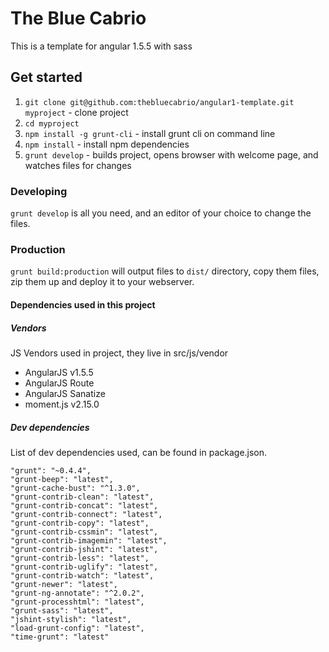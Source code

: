 # The Blue Cabrio

This is a template for angular 1.5.5 with sass

## Get started

1. `git clone git@github.com:thebluecabrio/angular1-template.git myproject` - clone project
2. `cd myproject`
3. `npm install -g grunt-cli` - install grunt cli on command line
4. `npm install` - install npm dependencies
5. `grunt develop` - builds project, opens browser with welcome page, and watches files for changes

### Developing

`grunt develop` is all you need, and an editor of your choice to change the files.

### Production
`grunt build:production` will output files to `dist/` directory, copy them files, zip them up and deploy it to your webserver.

#### Dependencies used in this project

##### Vendors
JS Vendors used in project, they live in src/js/vendor
- AngularJS v1.5.5
- AngularJS Route
- AngularJS Sanatize
- moment.js v2.15.0

##### Dev dependencies
List of dev dependencies used, can be found in package.json.

```
"grunt": "~0.4.4",
"grunt-beep": "latest",
"grunt-cache-bust": "^1.3.0",
"grunt-contrib-clean": "latest",
"grunt-contrib-concat": "latest",
"grunt-contrib-connect": "latest",
"grunt-contrib-copy": "latest",
"grunt-contrib-cssmin": "latest",
"grunt-contrib-imagemin": "latest",
"grunt-contrib-jshint": "latest",
"grunt-contrib-less": "latest",
"grunt-contrib-uglify": "latest",
"grunt-contrib-watch": "latest",
"grunt-newer": "latest",    
"grunt-ng-annotate": "^2.0.2",
"grunt-processhtml": "latest",
"grunt-sass": "latest",
"jshint-stylish": "latest",
"load-grunt-config": "latest",
"time-grunt": "latest"
```
